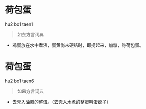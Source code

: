 # 荷包蛋
hu2 bo1 taen1
> 如东方言词典
- 鸡蛋放在水中煮沸，蛋黄尚未硬结时，即捞起来，加糖，称荷包蛋。

# 荷包蛋
hu2 bo1 taen6
> 如皋方言词典
- 去壳入油煎的整蛋。（去壳入水煮的整蛋叫蛋瘪子）
